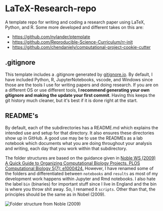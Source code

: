 # LaTeX-Research-repo

A template repo for writing and coding a research paper using LaTeX, Python, and R. Some more developed and different takes on this are:

* <https://github.com/nylander/ptemplate>
* <https://github.com/Reproducible-Science-Curriculum/rr-init>
* <https://github.com/chendaniely/computational-project-cookie-cutter>

## .gitignore

This template includes a .gitignore generated by [gitignore.io](https://www.toptal.com/developers/gitignore). By default, I have included Python, R, JupyterNotebooks, vscode, and Windows since those are the tools I use for writing papers and doing research. If you are on a different OS or use different tools, **I recommend generating your own gitignore and making the update your first commit**. Having this keeps the git history much cleaner, but it's best if it is done right at the start.

## README's

By default, each of the subdirectories has a README.md which explains the intended use and setup for that directory. It also ensures these directories show up in GitHub. A good use may be to use the READMEs as a lab notebook which documents what you are doing throughout your analysis and writing, each day that you work within that subdirectory.

The folder structures are based on the guidance given in [Noble WS (2009) A Quick Guide to Organizing Computational Biology Projects. PLOS Computational Biology 5(7): e1000424.](https://journals.plos.org/ploscompbiol/article?id=info:doi/10.1371/journal.pcbi.1000424) However, I have renamed some of the folders and differentiated between `notebooks` and `results` as most of my development work happens within Jupyter and Rmd notebooks. I also hate the label `bin` (binaries) for important stuff since I live in England and the bin is where you throw shit away. So, I renamed it `scripts`. Other than that, the principles should be the same as in Nobel (2009).

![Folder structure from Noble (2009)](https://journals.plos.org/ploscompbiol/article/figure/image?size=large&id=10.1371/journal.pcbi.1000424.g001)
